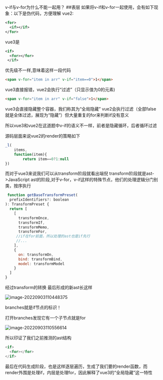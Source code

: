 v-if与v-for为什么不能一起用？
##表层
如果将v-if和v-for一起使用，会有如下现象：以下是伪代码，方便理解
vue2:
```xml
<for> 
  <if></if>
</for>
```
vue3是
```xml
<if>
  <for></for>
 </if>
```
 优先级不一样,意味着这样一段代码
 ```html
 <span v-for="item in arr" v-if="item==0">1</span>
 ```
 vue3直接报错，vue2会执行“过滤”（只显示值为0的元素)
  ```html
 <span v-for="item in arr" v-if="false">1</span>
  ```
 vue3会直接隐藏整个容器，我们称其为“全局隐藏”
 vue2会执行过滤（全部false就是全体过滤，展现为“隐藏”）但大量重复的for来判断if没有意义  

 所以vue3和vue2在这道题中v-if的语义不一样，前者是隐藏循环，后者循环过滤

源码层面来说vue2的render的策略如下
```javascript
_l(
    items,
    function(item){
        return item==0?1:null
})
```
而对于vue3来说我们可以从transform阶段就看出端倪
transform阶段就是ast->JavaScript ast的阶段,对于v-for，v-if这样的特殊节点，他们的处理逻辑分门别类，按序执行
```javascript
 function getBaseTransformPreset(
  prefixIdentifiers?: boolean
): TransformPreset {
  return [
    [
      transformOnce,
      transformIf,
      transformMemo,
      transformFor,
     //if在for前面，所以处理的ast也是if先行
     //...
    ],
    {
      on: transformOn,
      bind: transformBind,
      model: transformModel
    }
  ]
}
```
经过transform的转换
最后形成的新ast长这样

![image-20220903110448375](C:\Users\moush\AppData\Roaming\Typora\typora-user-images\image-20220903110448375.png)

branches就是if节点的标识！

打开branches发现它有一个子节点就是for

![image-20220903110556614](C:\Users\moush\AppData\Roaming\Typora\typora-user-images\image-20220903110556614.png)

所以印证了我们之前推测的ast结构

```javascript
<if>
  <for></for>
</if>
```

最后在代码生成阶段，也是这样逐层遍历，生成了我们要的render函数，而render外围是处理if，内层是处理for，因此解释了vue3的“全局隐藏”这一特性